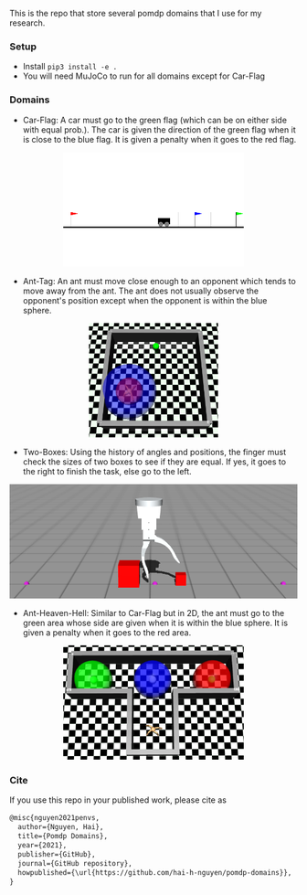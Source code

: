 This is the repo that store several pomdp domains that I use for my research.

### Setup
- Install `pip3 install -e .`
- You will need MuJoCo to run for all domains except for Car-Flag

### Domains
- Car-Flag: A car must go to the green flag (which can be on either side with equal prob.). The car is given the direction of the green flag when it is close to the blue flag. It is given a penalty when it goes to the red flag.

<p align="center">
  <img src="./images/car-flag.png" height="200" />
</p>

- Ant-Tag: An ant must move close enough to an opponent which tends to move away from the ant. The ant does not usually observe the opponent's position except when the opponent is within the blue sphere.

<p align="center">
  <img src="./images/ant-tag.png" height="200" />
</p>

- Two-Boxes: Using the history of angles and positions, the finger must check the sizes of two boxes to see if they are equal. If yes, it goes to the right to finish the task, else go to the left.

<p align="center">
  <img src="./images/two-boxes.png" height="200" />
</p>

- Ant-Heaven-Hell: Similar to Car-Flag but in 2D, the ant must go to the green area whose side are given when it is within the blue sphere. It is given a penalty when it goes to the red area.

<p align="center">
  <img src="./images/ant-hh.png" height="200" />
</p>

### Cite
If you use this repo in your published work, please cite as


```
@misc{nguyen2021penvs,
  author={Nguyen, Hai},
  title={Pomdp Domains},
  year={2021},
  publisher={GitHub},
  journal={GitHub repository},
  howpublished={\url{https://github.com/hai-h-nguyen/pomdp-domains}},
}
```